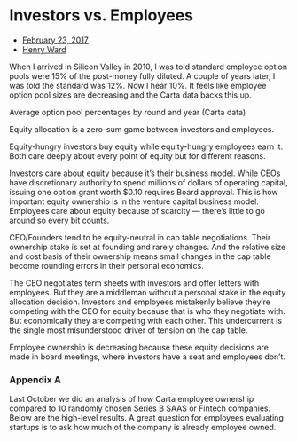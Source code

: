 # Investors vs. Employees

- [February 23, 2017](https://carta.com/2017/02/23/)
- [Henry Ward](https://carta.com/author/henry-ward/)

When I arrived in Silicon Valley in 2010, I was told standard employee option pools were 15% of the post-money fully diluted. A couple of years later, I was told the standard was 12%. Now I hear 10%. It feels like employee option pool sizes are decreasing and the Carta data backs this up.

Average option pool percentages by round and year (Carta data)

Equity allocation is a zero-sum game between investors and employees.

Equity-hungry investors buy equity while equity-hungry employees earn it. Both care deeply about every point of equity but for different reasons.

Investors care about equity because it’s their business model. While CEOs have discretionary authority to spend millions of dollars of operating capital, issuing one option grant worth $0.10 requires Board approval. This is how important equity ownership is in the venture capital business model. Employees care about equity because of scarcity — there’s little to go around so every bit counts.

CEO/Founders tend to be equity-neutral in cap table negotiations. Their ownership stake is set at founding and rarely changes. And the relative size and cost basis of their ownership means small changes in the cap table become rounding errors in their personal economics.

The CEO negotiates term sheets with investors and offer letters with employees. But they are a middleman without a personal stake in the equity allocation decision. Investors and employees mistakenly believe they’re competing with the CEO for equity because that is who they negotiate with. But economically they are competing with each other. This undercurrent is the single most misunderstood driver of tension on the cap table.

Employee ownership is decreasing because these equity decisions are made in board meetings, where investors have a seat and employees don’t.

### **Appendix A**

Last October we did an analysis of how Carta employee ownership compared to 10 randomly chosen Series B SAAS or Fintech companies. Below are the high-level results. A great question for employees evaluating startups is to ask how much of the company is already employee owned.
